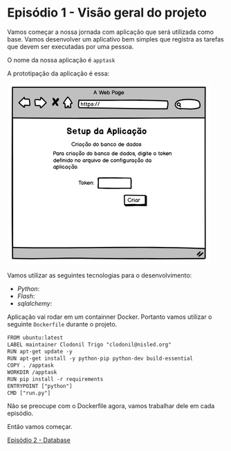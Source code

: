 # Episódio 1 - Visão geral do projeto

Vamos começar a nossa jornada com aplicação que será utilizada como base. Vamos desenvolver um aplicativo bem simples que registra as tarefas que devem ser executadas por uma pessoa.

O nome da nossa aplicação é `apptask`

A prototipação da aplicação é essa:


![tela_inicial](img/ep1-img1.png)


Vamos utilizar as seguintes tecnologias para o desenvolvimento:

- *Python*:
- *Flash*:
- *sqlalchemy*:

Aplicação vai rodar em um containner Docker. Portanto vamos utilizar o seguinte `Dockerfile` durante o projeto.

```
FROM ubuntu:latest
LABEL maintainer Clodonil Trigo "clodonil@nisled.org"
RUN apt-get update -y
RUN apt-get install -y python-pip python-dev build-essential
COPY . /apptask
WORKDIR /apptask
RUN pip install -r requirements
ENTRYPOINT ["python"]
CMD ["run.py"]
```
Não se preocupe com o Dockerfile agora, vamos trabalhar dele em cada episódio.

Então vamos começar.

[Episódio 2 - Database](ep2.md)

